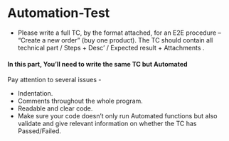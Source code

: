 # Automation-Test

* Please write a full TC, by the format attached, for an E2E procedure – 
“Create a new order” (buy one product).
The TC should contain all technical part / Steps + Desc’ / Expected result + Attachments .


#### In this part, You’ll need to write the same TC but Automated
 Pay attention to several issues - 
-	Indentation.
-	Comments throughout the whole program. 
-	Readable and clear code.
-	Make sure your code doesn’t only run Automated functions but also validate and give relevant information on whether the TC has Passed/Failed.

